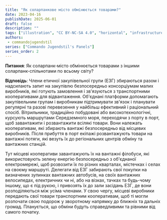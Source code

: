 ```yaml
---
title: "Як соларпанкове місто обмінюється товарами?"
date: 2023-04-16
publishDate: 2025-06-01
draft: false
description: ""
tags: ["illustration", "CC BY-NC-SA 4.0", "horizontal", "infrastructure", "transport"]
authors:
 - commandojugendstil
series: ["Commando Jugendstil's Panels"]
series_order: 2
---
```


**Питання**: 
Як соларпанк-місто обмінюється товарами з іншими соларпанк-спільнотами по всьому світу?

**Відповідь**:
Члени етичної закупівельної групи (ЕЗГ) збираються разом і надсилають запит на закупівлю безпосередньо консорціумам малих виробників, які готують замовлення і зв'язуються з транспортними кооперативами для відвантаження. Об'єднані платформи допомагають закупівельним групам і виробникам підтримувати зв'язок і планувати регулярні та разові перевезення у найбільш ефективний і раціональний спосіб. Вітрильники, традиційно побудовані або високотехнологічні, курсують маршрутами Середземного моря, переходячи з порту в порт, щоб завантажити і розвантажити всілякі товари. Вони належать кооперативам, які збирають вантажі безпосередньо від місцевих виробників. Після прибуття в порт екіпажі розвантажують товари на вантажні потяги, які везуть їх до регіональних центрів обміну та вантажних станцій.

Тут місцеві кооперативи завантажують їх на вантажні філобуси, які використовують зелену енергію безпосередньо з об'єднаної електромережі, щоб розвозити їх по різних кварталах, містечках і селах на своєму маршруті. Делегати від ЕЗГ забирають свої покупки на визначених зупинках вантажних автобусів, на своїх вантажних велосипедах, електричних чи ні, або на візках, тачках та будь-чому іншому, що є під рукою, і привозять їх до зали засідань ЕЗГ, де вони розподіляються між усіма членами. У свою чергу, місцеві виробники передають свої товари транспортним кооперативам, щоб ті могли розпочати свою подорож у зворотному напрямку до ближніх та дальніх громад. 
Планується, що обміни будуть справедливими та рівними від самого початку.
